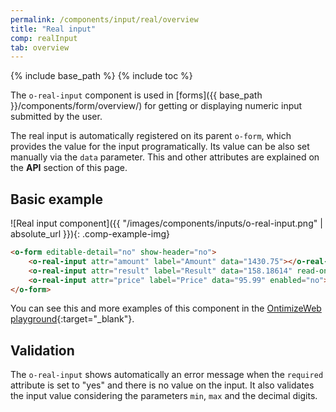 ```yaml
---
permalink: /components/input/real/overview
title: "Real input"
comp: realInput
tab: overview
---
```


{% include base_path %}
{% include toc %}

The `o-real-input` component is used in [forms]({{ base_path }}/components/form/overview/) for getting or displaying numeric input submitted by the user.

The real input is automatically registered on its parent `o-form`, which provides the value for the input programatically. Its value can be also set manually via the `data` parameter. This and other attributes are explained on the **API** section of this page.

## Basic example
![Real input component]({{ "/images/components/inputs/o-real-input.png" | absolute_url }}){: .comp-example-img}

```html
<o-form editable-detail="no" show-header="no">
    <o-real-input attr="amount" label="Amount" data="1430.75"></o-real-input>
    <o-real-input attr="result" label="Result" data="158.18614" read-only="no" required="yes"></o-real-input>
    <o-real-input attr="price" label="Price" data="95.99" enabled="no"></o-real-input>
</o-form>
```

You can see this and more examples of this component in the [OntimizeWeb playground]({{site.playgroundurl}}/main/inputs/real){:target="_blank"}.

## Validation
The `o-real-input` shows automatically an error message when the `required` attribute is set to "yes" and there is no value on the input. It also validates the input value considering the parameters `min`, `max` and the decimal digits.
